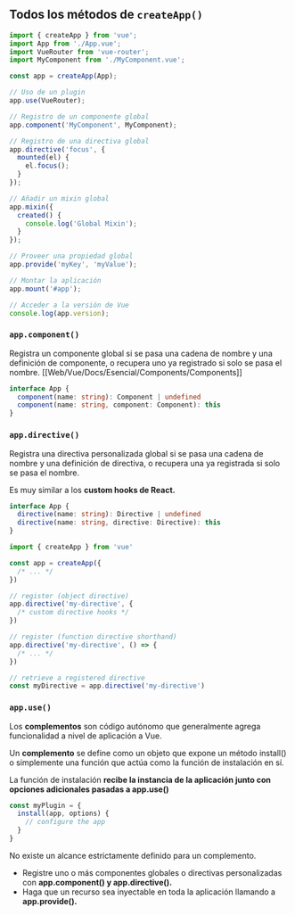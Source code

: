 ## Todos los métodos de `createApp()`

```js
import { createApp } from 'vue';
import App from './App.vue';
import VueRouter from 'vue-router';
import MyComponent from './MyComponent.vue';

const app = createApp(App);

// Uso de un plugin
app.use(VueRouter);

// Registro de un componente global
app.component('MyComponent', MyComponent);

// Registro de una directiva global
app.directive('focus', {
  mounted(el) {
    el.focus();
  }
});

// Añadir un mixin global
app.mixin({
  created() {
    console.log('Global Mixin');
  }
});

// Proveer una propiedad global
app.provide('myKey', 'myValue');

// Montar la aplicación
app.mount('#app');

// Acceder a la versión de Vue
console.log(app.version);
```


### `app.component()`
Registra un componente global si se pasa una cadena de nombre y una definición de componente, o recupera uno ya registrado si solo se pasa el nombre.
[[Web/Vue/Docs/Esencial/Components/Components]]

```ts
interface App {
  component(name: string): Component | undefined
  component(name: string, component: Component): this
}
```


### `app.directive()`
Registra una directiva personalizada global si se pasa una cadena de nombre y una definición de directiva, o recupera una ya registrada si solo se pasa el nombre.

Es muy similar a los **custom hooks de React.** 

```ts
interface App {
  directive(name: string): Directive | undefined
  directive(name: string, directive: Directive): this
}
```

```ts
import { createApp } from 'vue'

const app = createApp({
  /* ... */
})

// register (object directive)
app.directive('my-directive', {
  /* custom directive hooks */
})

// register (function directive shorthand)
app.directive('my-directive', () => {
  /* ... */
})

// retrieve a registered directive
const myDirective = app.directive('my-directive')
```


### `app.use()`
Los **complementos** son código autónomo que generalmente agrega funcionalidad a nivel de aplicación a Vue. 

Un **complemento** se define como un objeto que expone un método install() o simplemente una función que actúa como la función de instalación en sí.

La función de instalación **recibe la instancia de la aplicación junto con opciones adicionales pasadas a app.use()**

```ts
const myPlugin = {
  install(app, options) {
    // configure the app
  }
}
```

No existe un alcance estrictamente definido para un complemento.

- Registre uno o más componentes globales o directivas personalizadas con **app.component() y app.directive().**
- Haga que un recurso sea inyectable en toda la aplicación llamando a **app.provide().**
